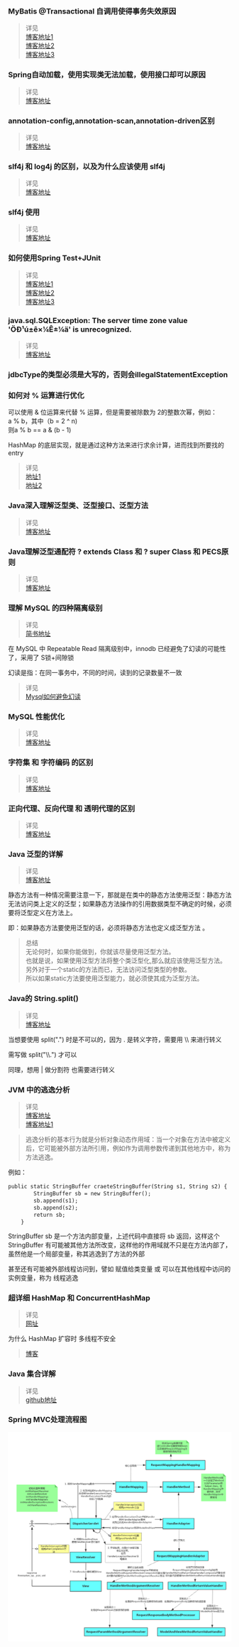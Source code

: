 ### MyBatis @Transactional 自调用使得事务失效原因
> 详见  
[博客地址1](https://blog.csdn.net/ligeforrent/article/details/76033083)  
[博客地址2](https://blog.csdn.net/rap_libai/article/details/79232864)  
[博客地址3](https://blog.csdn.net/gudejundd/article/details/54380141) 


### Spring自动加载，使用实现类无法加载，使用接口却可以原因
> 详见  
[博客地址](https://blog.csdn.net/ligeforrent/article/details/76033083) 

### annotation-config,annotation-scan,annotation-driven区别
> 详见  
[博客地址](https://blog.csdn.net/bks429/article/details/78528252)  

### slf4j 和 log4j 的区别，以及为什么应该使用 slf4j
> 详见  
[博客地址](https://blog.csdn.net/minicto/article/details/52672472)

### slf4j 使用
> 详见  
[博客地址](http://www.cnblogs.com/qlqwjy/p/9275415.html)

### 如何使用Spring Test+JUnit
> 详见  
[博客地址1](https://blog.csdn.net/shan9liang/article/details/40452469)  
[博客地址2](https://blog.csdn.net/qq_35209780/article/details/64444186)  
[博客地址3](https://blog.csdn.net/yaerfeng/article/details/25368447)

### java.sql.SQLException: The server time zone value 'ÖÐ¹ú±ê×¼Ê±¼ä' is unrecognized.
> 详见  
[博客地址](https://blog.csdn.net/github_35186068/article/details/80919528)  

### jdbcType的类型必须是大写的，否则会illegalStatementException  

### 如何对 % 运算进行优化
可以使用 & 位运算来代替 % 运算，但是需要被除数为 2的整数次幂，例如：  
a % b，其中（b = 2 ^ n)  
则a % b == a & (b - 1)  

HashMap 的底层实现，就是通过这种方法来进行求余计算，进而找到所要找的 entry
> 详见   
[地址1](http://ifeve.com/mod-and-or/)  
[地址2](https://blog.csdn.net/FIRE_TRAY/article/details/48397917)  

### Java深入理解泛型类、泛型接口、泛型方法
> 详见  
[博客地址](https://blog.csdn.net/claram/article/details/51899898)  

### Java理解泛型通配符 ? extends Class 和 ? super Class 和 PECS原则
> 详见  
[博客地址](https://blog.csdn.net/jeffleo/article/details/52250948)  

### 理解 MySQL 的四种隔离级别
> 详见  
[简书地址](https://www.jianshu.com/p/8d735db9c2c0/)   

在 MySQL 中 Repeatable Read 隔离级别中，innodb 已经避免了幻读的可能性了，采用了 S锁+间隙锁  

幻读是指：在同一事务中，不同的时间，读到的记录数量不一致  

> 详见  
[Mysql如何避免幻读](https://blog.csdn.net/ashic/article/details/53735537)


### MySQL 性能优化
> 详见  
[博客地址](https://blog.csdn.net/jeffleo/article/details/61423591)  


### 字符集 和 字符编码 的区别
> 详见  
[博客地址](http://cenalulu.github.io/linux/character-encoding/)  

### 正向代理、反向代理 和 透明代理的区别
> 详见  
[博客地址](http://blog.51cto.com/z00w00/1031287)  

### Java 泛型的详解
> 详见  
[博客地址](https://www.cnblogs.com/coprince/p/8603492.html)  

静态方法有一种情况需要注意一下，那就是在类中的静态方法使用泛型：静态方法无法访问类上定义的泛型；如果静态方法操作的引用数据类型不确定的时候，必须要将泛型定义在方法上。  

即：如果静态方法要使用泛型的话，必须将静态方法也定义成泛型方法 。  

> 总结  
无论何时，如果你能做到，你就该尽量使用泛型方法。  
也就是说，如果使用泛型方法将整个类泛型化,那么就应该使用泛型方法。  
另外对于一个static的方法而已，无法访问泛型类型的参数。  
所以如果static方法要使用泛型能力，就必须使其成为泛型方法。


### Java的 String.split()
> 详见  
[博客地址](https://www.cnblogs.com/mingforyou/archive/2013/09/03/3299569.html)  

当想要使用 split(".") 时是不可以的，因为 . 是转义字符，需要用 \\\ 来进行转义  

需写做 split("\\\\.") 才可以  

同理，想用 | 做分割符 也需要进行转义  
### JVM 中的逃逸分析
> 详见  
[博客地址](http://www.importnew.com/23150.html)  
[博客地址1](https://my.oschina.net/hosee/blog/638573)
  
  
> 逃逸分析的基本行为就是分析对象动态作用域：当一个对象在方法中被定义后，它可能被外部方法所引用，例如作为调用参数传递到其他地方中，称为  方法逃逸。  

例如：  
```
public static StringBuffer craeteStringBuffer(String s1, String s2) {
        StringBuffer sb = new StringBuffer();
        sb.append(s1);
        sb.append(s2);
        return sb;
    }
```
StringBuffer sb 是一个方法内部变量，上述代码中直接将 sb 返回，这样这个 StringBuffer 有可能被其他方法所改变，这样他的作用域就不只是在方法内部了，虽然他是一个局部变量，称其逃逸到了方法的外部  

甚至还有可能被外部线程访问到，譬如 赋值给类变量 或 可以在其他线程中访问的实例变量，称为 线程逃逸  

### 超详细 HashMap 和 ConcurrentHashMap  
> 详见  
[网址](http://www.jasongj.com/java/concurrenthashmap/)  

为什么 HashMap 扩容时 多线程不安全  
> [博客](https://www.cnblogs.com/dongguacai/p/5599100.html)


### Java 集合详解
> 详见  
[github地址](https://github.com/z2oo/JCFInternals)  

### Spring MVC处理流程图
![](https://raw.githubusercontent.com/fangjian0423/blogimages/master/images/SpringMVC-arch3.png)  
  
  
  
